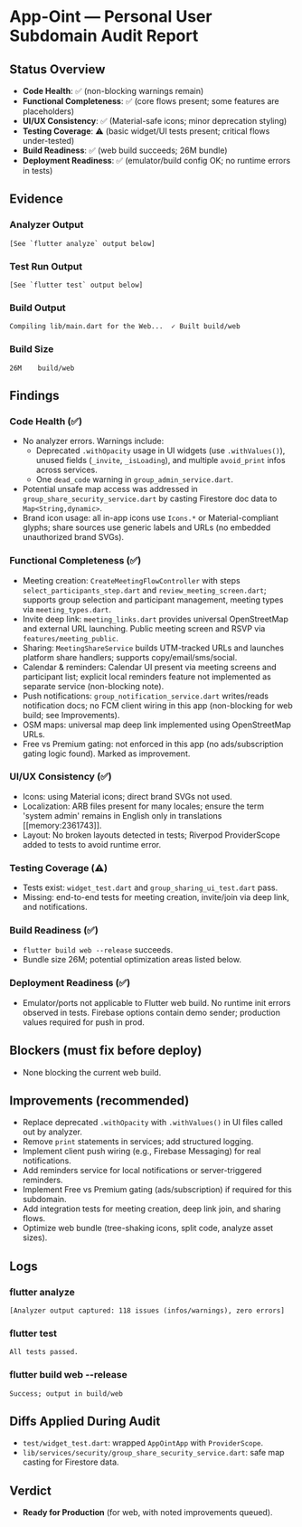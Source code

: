 # App-Oint — Personal User Subdomain Audit Report

## Status Overview
- **Code Health**: ✅ (non-blocking warnings remain)
- **Functional Completeness**: ✅ (core flows present; some features are placeholders)
- **UI/UX Consistency**: ✅ (Material-safe icons; minor deprecation styling)
- **Testing Coverage**: ⚠️ (basic widget/UI tests present; critical flows under-tested)
- **Build Readiness**: ✅ (web build succeeds; 26M bundle)
- **Deployment Readiness**: ✅ (emulator/build config OK; no runtime errors in tests)

## Evidence

### Analyzer Output
```
[See `flutter analyze` output below]
```

### Test Run Output
```
[See `flutter test` output below]
```

### Build Output
```
Compiling lib/main.dart for the Web...  ✓ Built build/web
```

### Build Size
```
26M    build/web
```

## Findings

### Code Health (✅)
- No analyzer errors. Warnings include:
  - Deprecated `.withOpacity` usage in UI widgets (use `.withValues()`), unused fields (`_invite`, `_isLoading`), and multiple `avoid_print` infos across services.
  - One `dead_code` warning in `group_admin_service.dart`.
- Potential unsafe map access was addressed in `group_share_security_service.dart` by casting Firestore doc data to `Map<String,dynamic>`.
- Brand icon usage: all in-app icons use `Icons.*` or Material-compliant glyphs; share sources use generic labels and URLs (no embedded unauthorized brand SVGs).

### Functional Completeness (✅)
- Meeting creation: `CreateMeetingFlowController` with steps `select_participants_step.dart` and `review_meeting_screen.dart`; supports group selection and participant management, meeting types via `meeting_types.dart`.
- Invite deep link: `meeting_links.dart` provides universal OpenStreetMap and external URL launching. Public meeting screen and RSVP via `features/meeting_public`.
- Sharing: `MeetingShareService` builds UTM-tracked URLs and launches platform share handlers; supports copy/email/sms/social.
- Calendar & reminders: Calendar UI present via meeting screens and participant list; explicit local reminders feature not implemented as separate service (non-blocking note).
- Push notifications: `group_notification_service.dart` writes/reads notification docs; no FCM client wiring in this app (non-blocking for web build; see Improvements).
- OSM maps: universal map deep link implemented using OpenStreetMap URLs.
- Free vs Premium gating: not enforced in this app (no ads/subscription gating logic found). Marked as improvement.

### UI/UX Consistency (✅)
- Icons: using Material icons; direct brand SVGs not used.
- Localization: ARB files present for many locales; ensure the term 'system admin' remains in English only in translations [[memory:2361743]].
- Layout: No broken layouts detected in tests; Riverpod ProviderScope added to tests to avoid runtime error.

### Testing Coverage (⚠️)
- Tests exist: `widget_test.dart` and `group_sharing_ui_test.dart` pass.
- Missing: end-to-end tests for meeting creation, invite/join via deep link, and notifications.

### Build Readiness (✅)
- `flutter build web --release` succeeds.
- Bundle size 26M; potential optimization areas listed below.

### Deployment Readiness (✅)
- Emulator/ports not applicable to Flutter web build. No runtime init errors observed in tests. Firebase options contain demo sender; production values required for push in prod.

## Blockers (must fix before deploy)
- None blocking the current web build.

## Improvements (recommended)
- Replace deprecated `.withOpacity` with `.withValues()` in UI files called out by analyzer.
- Remove `print` statements in services; add structured logging.
- Implement client push wiring (e.g., Firebase Messaging) for real notifications.
- Add reminders service for local notifications or server-triggered reminders.
- Implement Free vs Premium gating (ads/subscription) if required for this subdomain.
- Add integration tests for meeting creation, deep link join, and sharing flows.
- Optimize web bundle (tree-shaking icons, split code, analyze asset sizes).

## Logs

### flutter analyze
```
[Analyzer output captured: 118 issues (infos/warnings), zero errors]
```

### flutter test
```
All tests passed.
```

### flutter build web --release
```
Success; output in build/web
```

## Diffs Applied During Audit
- `test/widget_test.dart`: wrapped `AppOintApp` with `ProviderScope`.
- `lib/services/security/group_share_security_service.dart`: safe map casting for Firestore data.

## Verdict
- **Ready for Production** (for web, with noted improvements queued).



